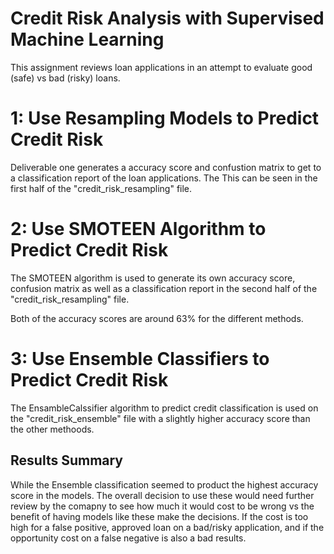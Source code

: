 # Credit Risk Analysis with Supervised Machine Learning

This assignment reviews loan applications in an attempt to evaluate good (safe) vs bad (risky) loans.


# 1: Use Resampling Models to Predict Credit Risk
Deliverable one generates a accuracy score and confustion matrix to get to a classification report of the loan applications.  The
This can be seen in the first half of the "credit_risk_resampling" file.  

# 2: Use SMOTEEN Algorithm to Predict Credit Risk
The SMOTEEN algorithm is used to generate its own accuracy score, confusion matrix as well as a classification report in the second half of the "credit_risk_resampling" file.  

Both of the accuracy scores are around 63% for the different methods.  


# 3: Use Ensemble Classifiers to Predict Credit Risk
The EnsambleCalssifier algorithm to predict credit classification is used on the "credit_risk_ensemble" file with a slightly higher accuracy score than the other methoods. 

## Results Summary
While the Ensemble classification seemed to product the highest accuracy score in the models.  The overall decision to use these would need further review by the comapny to see how much it would cost to be wrong vs the benefit of having models like these make the decisions.  If the cost is too high for a false positive, approved loan on a bad/risky application, and if the opportunity cost on a false negative is also a bad results.  




